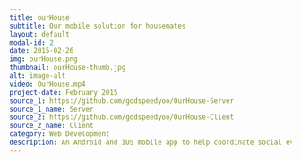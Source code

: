 ```yaml
---
title: ourHouse
subtitle: Our mobile solution for housemates
layout: default
modal-id: 2
date: 2015-02-26
img: ourHouse.png
thumbnail: ourHouse-thumb.jpg
alt: image-alt
video: OurHouse.mp4
project-date: February 2015
source_1: https://github.com/godspeedyoo/OurHouse-Server
source_1_name: Server
source_2: https://github.com/godspeedyoo/OurHouse-Client
source_2_name: Client
category: Web Development
description: An Android and iOS mobile app to help coordinate social events, household chores, and payments among your fellow housemates. Our team learned all the new technologies necessary, designed, and developed this app as our final project within 5 days. Built with a decoupled architecture using Angular and Ionic on the front end, Rails API on the back end. Leveraged Auth0 with Google+ (decoupled OAuth was a big challenge), and Venmo API for payment feature. Team Members: Brian Vogelgesang, Ali Esmali, Charles Kim, Anthony Ng, Joseph Won.
---
```

